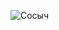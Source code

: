 ![Сосыч](https://user-images.githubusercontent.com/97913101/195273185-ff49a710-a243-4335-b5fb-e9ade4a33acb.jpg)
